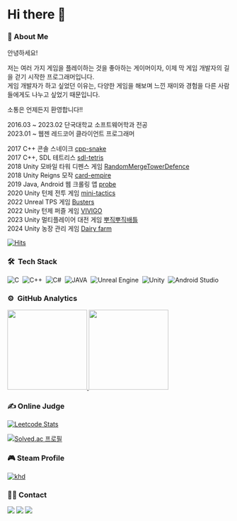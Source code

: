 # Hi there 👋
### 💬 About Me  
안녕하세요!  
  
저는 여러 가지 게임을 플레이하는 것을 좋아하는 게이머이자, 이제 막 게임 개발자의 길을 걷기 시작한 프로그래머입니다.  
게임 개발자가 하고 싶었던 이유는, 다양한 게임을 해보며 느낀 재미와 경험을 다른 사람들에게도 나누고 싶었기 때문입니다. 

소통은 언제든지 환영합니다!!  

2016.03 ~ 2023.02 단국대학교 소프트웨어학과 전공  
2023.01 ~ 웹젠 레드코어 클라이언트 프로그래머  

2017 C++ 콘솔 스네이크 [cpp-snake](https://github.com/virtus2/cpp-snake/)  
2017 C++, SDL 테트리스 [sdl-tetris](https://github.com/virtus2/sdl-tetris/)  
2018 Unity 모바일 타워 디펜스 게임 [RandomMergeTowerDefence](https://github.com/virtus2/RandomMergeTowerDefence)  
2018 Unity Reigns 모작 [card-empire](https://github.com/virtus2/card-empire/)  
2019 Java, Android 웹 크롤링 앱 [probe](https://github.com/virtus2/probe)  
2020 Unity 턴제 전투 게임 [mini-tactics](https://github.com/virtus2/mini-tactics)  
2022 Unreal TPS 게임 [Busters](https://github.com/virtus2/Busters)  
2022 Unity 턴제 퍼즐 게임 [VIVIGO](https://github.com/virtus2/gmtkGameJam)  
2023 Unity 멀티플레이어 대전 게임 [뿌직뿌직배틀](https://github.com/virtus2/project-ppb)  
2024 Unity 농장 관리 게임 [Dairy farm](https://github.com/virtus2/gmtk-2024-dairy-farm)  
  
[![Hits](https://hits.seeyoufarm.com/api/count/incr/badge.svg?url=https%3A%2F%2Fgithub.com%2Fvirtus2&count_bg=%2379C83D&title_bg=%23555555&icon=&icon_color=%23E7E7E7&title=hits&edge_flat=false)](https://hits.seeyoufarm.com)  

### 🛠 &nbsp;Tech Stack
![C](https://img.shields.io/badge/-C-A8B9CC?style=flat&logo=C&logoColor=white)&nbsp;
![C++](https://img.shields.io/badge/-C++-00599C?style=flat&logo=C%2B%2B&logoColor=white)&nbsp;
![C#](https://img.shields.io/badge/-C%23-239120?style=flat&logo=C%23&logoColor=white)&nbsp;
![JAVA](https://img.shields.io/badge/-JAVA-05122A?style=flat&logo=Java&logoColor=orange)&nbsp;
![Unreal Engine](https://img.shields.io/badge/-Unreal%20Engine-0E1128?style=flat&logo=unreal-engine&logoColor=white)&nbsp;
![Unity](https://img.shields.io/badge/-Unity-FFFFFF?style=flat&logo=unity&logoColor=grey)&nbsp;
![Android Studio](https://img.shields.io/badge/-Android-3DDC84?style=flat&logo=Android&logoColor=black)&nbsp;

### ⚙️ &nbsp;GitHub Analytics

<a href="https://github.com/virtus2">
  <img height="180em" src="https://github-readme-stats-eight-theta.vercel.app/api?username=virtus2&show_icons=true&theme=dark&include_all_commits=true&count_private=true"/>
  <img height="180em" src="https://github-readme-stats-eight-theta.vercel.app/api/top-langs/?username=virtus2&layout=compact&langs_count=6&theme=dark"/>
</a>

### ✍ Online Judge
[![Leetcode Stats](https://leetcard.jacoblin.cool/virtus2?theme=light)](https://leetcode.com/virtus2)  
  
[![Solved.ac 프로필](http://mazassumnida.wtf/api/v2/generate_badge?boj=upbo)](https://solved.ac/upbo)

### 🎮 Steam Profile
[![khd](https://steam-stat.vercel.app/api?profileName=khd1234)](https://steamcommunity.com/id/khd1234)

### 🤝🏻 Contact
<a href="mailto:khd1323@naver.com"><img src="https://img.shields.io/badge/-khd1323@naver.com-03C75A?style=flat&logo=naver&logoColor=white"/></a>
<img src="https://img.shields.io/badge/-khd1323-F7E600?style=flat&logo=kakaotalk&logoColor=white"/></a>
<a href="https://steamcommunity.com/id/khd1234/"><img src="https://img.shields.io/badge/-Demon ';...;'-2D333C?style=flat&logo=steam&logoColor=white"/></a>

<!--
**virtus2/virtus2** is a ✨ _special_ ✨ repository because its `README.md` (this file) appears on your GitHub profile.

Here are some ideas to get you started:

- 🔭 I’m currently working on ...
- 🌱 I’m currently learning ...
- 👯 I’m looking to collaborate on ...
- 🤔 I’m looking for help with ...
- 💬 Ask me about ...
- 📫 How to reach me: ...
- 😄 Pronouns: ...
- ⚡ Fun fact: ...
-->
